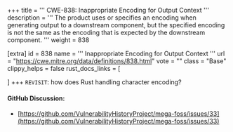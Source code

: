 +++
title = '''
CWE-838: Inappropriate Encoding for Output Context
'''
description	= '''
The product uses or specifies an encoding when generating output to a downstream component, but the specified encoding is not the same as the encoding that is expected by the downstream component.
'''
weight = 838

[extra]
id = 838
name = '''
Inappropriate Encoding for Output Context
'''
url = "https://cwe.mitre.org/data/definitions/838.html"
vote = ""
class = "Base"
clippy_helps = false
rust_docs_links = [

]
+++
`REVISIT`: how does Rust handling character encoding?

#### GitHub Discussion:
- [https://github.com/VulnerabilityHistoryProject/mega-foss/issues/33](https://github.com/VulnerabilityHistoryProject/mega-foss/issues/33)
